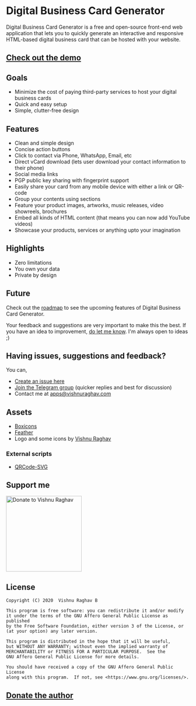 # Digital Business Card Generator

Digital Business Card Generator is a free and open-source front-end web application that lets you to quickly generate an interactive and responsive HTML-based digital business card that can be hosted with your website.

## [Check out the demo](https://dbizcard.vercel.app/demo)

## Goals

- Minimize the cost of paying third-party services to host your digital business cards
- Quick and easy setup
- Simple, clutter-free design

## Features

- Clean and simple design
- Concise action buttons
- Click to contact via Phone, WhatsApp, Email, etc
- Direct vCard download (lets user download your contact information to their phone)
- Social media links
- PGP public key sharing with fingerprint support
- Easily share your card from any mobile device with either a link or QR-code
- Group your contents using sections
- Feature your product images, artworks, music releases, video showreels, brochures
- Embed all kinds of HTML content (that means you can now add YouTube videos)
- Showcase your products, services or anything upto your imagination

## Highlights

- Zero limitations
- You own your data
- Private by design

## Future

Check out the [roadmap](https://github.com/vishnuraghavb/dbizcard/projects/1) to see the upcoming features of Digital Business Card Generator.

Your feedback and suggestions are very important to make this the best. If you have an idea to improvement, [do let me know](#having-issues-suggestions-and-feedback). I'm always open to ideas ;)

## Having issues, suggestions and feedback?

You can,

- [Create an issue here](https://github.com/vishnuraghavb/dbizcard/issues)
- [Join the Telegram group](http://t.me/dbizcard) (quicker replies and best for discussion)
- Contact me at apps@vishnuraghav.com

## Assets

- [Boxicons](https://boxicons.com/)
- [Feather](https://feathericons.com)
- Logo and some icons by [Vishnu Raghav](https://www.vishnuraghav.com/)

### External scripts

- [QRCode-SVG](https://github.com/papnkukn/qrcode-svg)

## Support me

<a href="https://www.vishnuraghav.com/donate/"><img alt="Donate to Vishnu Raghav" src="/static/donate.svg" width="207"></a>

## License

```
Copyright (C) 2020  Vishnu Raghav B

This program is free software: you can redistribute it and/or modify
it under the terms of the GNU Affero General Public License as published
by the Free Software Foundation, either version 3 of the License, or
(at your option) any later version.

This program is distributed in the hope that it will be useful,
but WITHOUT ANY WARRANTY; without even the implied warranty of
MERCHANTABILITY or FITNESS FOR A PARTICULAR PURPOSE.  See the
GNU Affero General Public License for more details.

You should have received a copy of the GNU Affero General Public License
along with this program.  If not, see <https://www.gnu.org/licenses/>.
```

## [Donate the author](https://www.vishnuraghav.com/donate/)
